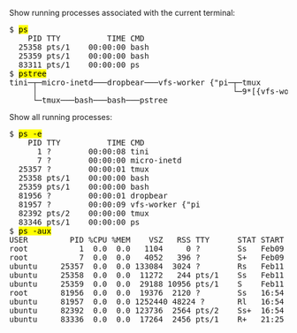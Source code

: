 Show running processes associated with the current terminal:
<pre>
$ <mark>ps</mark>
    PID TTY          TIME CMD
  25358 pts/1    00:00:00 bash
  25359 pts/1    00:00:00 bash
  83311 pts/1    00:00:00 ps
$ <mark>pstree</mark>
tini─┬─micro-inetd───dropbear───vfs-worker {"pi─┬─tmux
     │                                          └─9*[{vfs-worker {"pi}]
     └─tmux───bash───bash───pstree
</pre>

Show all running processes:
<pre>
$ <mark>ps -e</mark>
    PID TTY          TIME CMD
      1 ?        00:00:08 tini
      7 ?        00:00:00 micro-inetd
  25357 ?        00:00:01 tmux
  25358 pts/1    00:00:00 bash
  25359 pts/1    00:00:00 bash
  81956 ?        00:00:01 dropbear
  81957 ?        00:00:09 vfs-worker {"pi
  82392 pts/2    00:00:00 tmux
  83346 pts/1    00:00:00 ps
$ <mark>ps -aux</mark>
USER         PID %CPU %MEM    VSZ   RSS TTY      STAT START   TIME COMMAND
root           1  0.0  0.0   1104     0 ?        Ss   Feb09   0:08 /mnt/shared/sbin/tini -- /mnt/shared/sbin/micro-inetd 22 /mnt/shared/sbin/dropbear -i
root           7  0.0  0.0   4052   396 ?        S+   Feb09   0:00 /mnt/shared/sbin/micro-inetd 22 /mnt/shared/sbin/dropbear -i -s -m -R
ubuntu     25357  0.0  0.0 133084  3024 ?        Rs   Feb11   0:01 /mnt/shared/sbin/tmux -u2 -L cloud92.2 new -s baochuan@op_sys_383 export ISOUTPUTPANE=
ubuntu     25358  0.0  0.0  11272   244 pts/1    Ss   Feb11   0:00 bash -c export ISOUTPUTPANE=0;bash -l
ubuntu     25359  0.0  0.0  29188 10956 pts/1    S    Feb11   0:00 bash -l
root       81956  0.0  0.0  19376  2120 ?        Ss   16:54   0:01 /mnt/shared/sbin/dropbear -i -s -m -R
ubuntu     81957  0.0  0.0 1252440 48224 ?       Rl   16:54   0:09 vfs-worker {"pingInterval":5000,"nodePath":"/mnt/shared/lib/node_modules","tmuxBin":"/
ubuntu     82392  0.0  0.0 123736  2564 pts/2    Ss+  16:54   0:00 /mnt/shared/sbin/tmux -u2 -L cloud92.2 attach -t baochuan@op_sys_383
ubuntu     83336  0.0  0.0  17264  2456 pts/1    R+   21:25   0:00 ps -aux
</pre>
